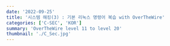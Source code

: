 ```yaml
---
date: '2022-09-25'
title: '시스템 해킹(3) : 기본 리눅스 명령어 복습 with OverTheWire'
categories: ['C-SEC', 'KOR']
summary: 'OverTheWire level 11 to level 20'
thumbnail: './C_Sec.jpg'
---
```

